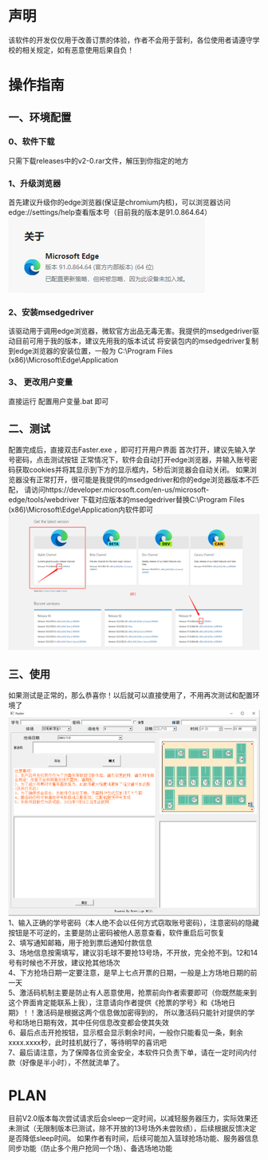 # 声明  
该软件的开发仅仅用于改善订票的体验，作者不会用于营利，各位使用者请遵守学校的相关规定，如有恶意使用后果自负！  


# 操作指南
## 一、环境配置  
### 0、软件下载  
只需下载releases中的v2-0.rar文件，解压到你指定的地方  
### 1、升级浏览器
首先建议升级你的edge浏览器(保证是chromium内核)，可以浏览器访问edge://settings/help查看版本号（目前我的版本是91.0.864.64）  
![edge版本](picture/1.PNG)

### 2、安装msedgedriver
该驱动用于调用edge浏览器，微软官方出品无毒无害。我提供的msedgedriver驱动目前可用于我的版本，建议先用我的版本试试
将安装包内的msedgedriver复制到edge浏览器的安装位置，一般为 C:\Program Files (x86)\Microsoft\Edge\Application

### 3、 更改用户变量
直接运行 配置用户变量.bat  即可

## 二、测试
配置完成后，直接双击Faster.exe ，即可打开用户界面
首次打开，建议先输入学号密码，点击测试按钮
正常情况下，软件会自动打开edge浏览器，并输入账号密码获取cookies并将其显示到下方的显示框内，5秒后浏览器会自动关闭。
如果浏览器没有正常打开，很可能是我提供的msedgedriver和你的edge浏览器版本不匹配，
请访问https://developer.microsoft.com/en-us/microsoft-edge/tools/webdriver  下载对应版本的msedgedriver替换C:\Program Files (x86)\Microsoft\Edge\Application内软件即可  
![ms](picture/3.png)


## 三、使用
如果测试是正常的，那么恭喜你！以后就可以直接使用了，不用再次测试和配置环境了  
                              ![界面](picture/2.PNG)
1、输入正确的学号密码（本人绝不会以任何方式窃取账号密码），注意密码的隐藏按钮是不可逆的，主要是防止密码被他人恶意查看，软件重启后可恢复  
2、填写通知邮箱，用于抢到票后通知付款信息  
3、场地信息按需填写，建议羽毛球不要抢13号场，不开放，完全抢不到。12和14号有时候也不开放，建议抢其他场次  
4、下方抢场日期一定要注意，是早上七点开票的日期，一般是上方场地日期的前一天  
5、激活码机制主要是防止有人恶意使用，抢票前向作者索要即可（你既然能来到这个界面肯定能联系上我），注意请向作者提供《抢票的学号》和《场地日期》！！激活码是根据这两个信息做加密得到的，
所以激活码只能针对提供的学号和场地日期有效，其中任何信息改变都会使其失效  
6、最后点击开抢按钮，显示框会显示剩余时间，一般你只能看见一条，剩余xxxx.xxxx秒，此时挂机就行了，等待明早的喜讯吧  
7、最后请注意，为了保障各位资金安全，本软件只负责下单，请在一定时间内付款（好像是半小时），不然就流单了。  

# PLAN  
目前V2.0版本每次尝试请求后会sleep一定时间，以减轻服务器压力，实际效果还未测试（无限制版本已测试，除不开放的13号场外未尝败绩），后续根据反馈决定是否降低sleep时间。
如果作者有时间，后续可能加入篮球抢场功能、服务器信息同步功能（防止多个用户抢同一个场）、备选场地功能





